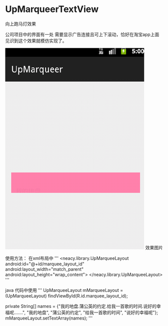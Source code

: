 # UpMarqueerTextView
向上跑马灯效果

公司项目中的界面有一处 需要显示广告连接且可上下滚动，恰好在淘宝app上面见识到这个效果就模仿实现了。

![图片效果](https://github.com/lipeng759581712/UpMarqueerTextView/blob/master/screenshot/UpMarqueeTextView.gif)
效果图片

使用方法：
在xml布局中
'''
<neacy.library.UpMarqueeLayout
        android:id="@+id/marquee_layout_id"
        android:layout_width="match_parent"
        android:layout_height="wrap_content">
</neacy.library.UpMarqueeLayout>
'''


java 代码中使用
'''
UpMarqueeLayout mMarqueeLayout = (UpMarqueeLayout) findViewById(R.id.marquee_layout_id);


private String[] names = {"我的地盘.蒲公英的约定.给我一首歌的时间.说好的幸福呢.......", "我的地盘", "蒲公英的约定", "给我一首歌的时间", "说好的幸福呢"};
mMarqueeLayout.setTextArray(names);
'''
